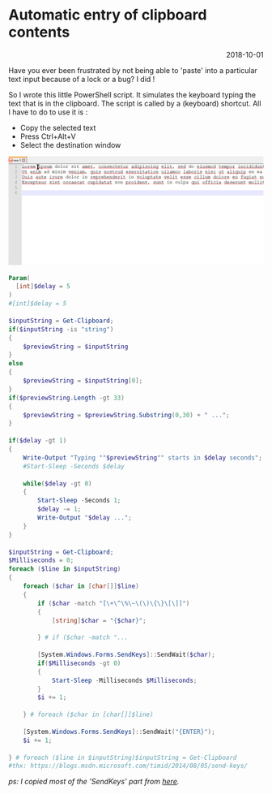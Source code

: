 #  Automatic entry of clipboard contents

<p style="text-align: right;">2018-10-01</p>

Have you ever been frustrated by not being able to 'paste' into a particular text input because of a lock or a bug?
I did !

So I wrote this little PowerShell script. It simulates the keyboard typing the text that is in the clipboard.
The script is called by a (keyboard) shortcut.
All I have to do to use it is :

- Copy the selected text
- Press Ctrl+Alt+V
- Select the destination window

![image](/Images/clipboard-automatic-entry.gif)

```powershell
Param(
  [int]$delay = 5
)
#[int]$delay = 5
 
$inputString = Get-Clipboard;
if($inputString -is "string")
{
    $previewString = $inputString
}
else
{
    $previewString = $inputString[0];
}
if($previewString.Length -gt 33)
{
    $previewString = $previewString.Substring(0,30) + " ...";
}
 
if($delay -gt 1)
{
    Write-Output "Typing ""$previewString"" starts in $delay seconds";
    #Start-Sleep -Seconds $delay
     
    while($delay -gt 0)
    {
        Start-Sleep -Seconds 1;
        $delay -= 1;
        Write-Output "$delay ...";
    }
}
 
$inputString = Get-Clipboard;
$Milliseconds = 0;
foreach ($line in $inputString)
{
    foreach ($char in [char[]]$line)
    {
        if ($char -match "[\+\^\%\~\(\)\{\}\[\]]")
        {
            [string]$char = "{$char}";
 
        } # if ($char -match "...
 
        [System.Windows.Forms.SendKeys]::SendWait($char);
        if($Milliseconds -gt 0)
        {
            Start-Sleep -Milliseconds $Milliseconds;
        }
        $i += 1;
                 
    } # foreach ($char in [char[]]$line)
             
    [System.Windows.Forms.SendKeys]::SendWait("{ENTER}");
    $i += 1;
 
} # foreach ($line in $inputString)$inputString = Get-Clipboard
#thx: https://blogs.msdn.microsoft.com/timid/2014/08/05/send-keys/
```

_ps: I copied most of the 'SendKeys' part from [here](https://blogs.msdn.microsoft.com/timid/2014/08/05/send-keys/)._